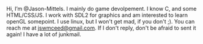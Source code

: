 Hi, I’m @Jason-Mittels.
I mainly do game devolpement.
I know C, and some HTML/CSS/JS. I work with SDL2 for graphics and am interested to learn openGL somepoint.
I use linux, but I won't get mad, if you don't ;).
You can reach me at jswmceed@gmail.com. If I don't reply, don't be afraid to sent it again! I have a lot of junkmail.
